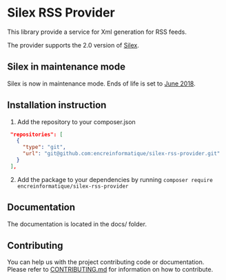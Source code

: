 # Silex RSS Provider

This library provide a service for Xml generation for RSS feeds.

The provider supports the 2.0 version of [Silex](http://silex.sensiolabs.org/).

## Silex in maintenance mode
Silex is now in maintenance mode. Ends of life is set to [June 2018](http://symfony.com/blog/the-end-of-silex).

Installation instruction
------------------------
1. Add the repository to your composer.json
```json
 "repositories": [
   {
     "type": "git",
     "url": "git@github.com:encreinformatique/silex-rss-provider.git"
   }
 ],
```

2. Add the package to your dependencies by running
`composer require encreinformatique/silex-rss-provider`

Documentation
-------------
The documentation is located in the docs/ folder.

Contributing
------------
You can help us with the project contributing code or documentation.
Please refer to [CONTRIBUTING.md](CONTRIBUTING.md) for information on how to contribute.
